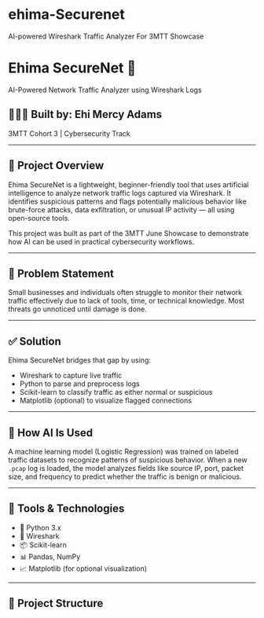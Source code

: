 # ehima-Securenet
AI-powered Wireshark Traffic Analyzer For 3MTT Showcase
# Ehima SecureNet 🔐  
AI-Powered Network Traffic Analyzer using Wireshark Logs  

## 👩🏽‍💻 Built by: Ehi Mercy Adams  
3MTT Cohort 3 | Cybersecurity Track  

---

## 📌 Project Overview

Ehima SecureNet is a lightweight, beginner-friendly tool that uses artificial intelligence to analyze network traffic logs captured via Wireshark. It identifies suspicious patterns and flags potentially malicious behavior like brute-force attacks, data exfiltration, or unusual IP activity — all using open-source tools.

This project was built as part of the 3MTT June Showcase to demonstrate how AI can be used in practical cybersecurity workflows.

---

## 🚨 Problem Statement

Small businesses and individuals often struggle to monitor their network traffic effectively due to lack of tools, time, or technical knowledge. Most threats go unnoticed until damage is done.

---

## ✅ Solution

Ehima SecureNet bridges that gap by using:
- Wireshark to capture live traffic
- Python to parse and preprocess logs
- Scikit-learn to classify traffic as either normal or suspicious
- Matplotlib (optional) to visualize flagged connections

---

## 🧠 How AI Is Used

A machine learning model (Logistic Regression) was trained on labeled traffic datasets to recognize patterns of suspicious behavior. When a new `.pcap` log is loaded, the model analyzes fields like source IP, port, packet size, and frequency to predict whether the traffic is benign or malicious.

---

## 🧰 Tools & Technologies

- 🐍 Python 3.x  
- 📡 Wireshark  
- 📦 Scikit-learn  
- 📊 Pandas, NumPy  
- 📈 Matplotlib (for optional visualization)

---

## 📁 Project Structure

